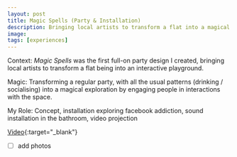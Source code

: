 ```yaml
---
layout: post
title: Magic Spells (Party & Installation)
description: Bringing local artists to transform a flat into a magical playground
image:
tags: [experiences]
---
```


Context: *Magic Spells* was the first full-on party design I created, bringing local artists to transform a flat being into an interactive playground.

Magic: Transforming a regular party, with all the usual patterns (drinking / socialising) into a magical exploration by engaging people in interactions with the space.

My Role: Concept, installation exploring facebook addiction, sound installation in the bathroom, video projection

[Video](https://vimeo.com/29521165){:target="_blank"} 

- [ ] add photos